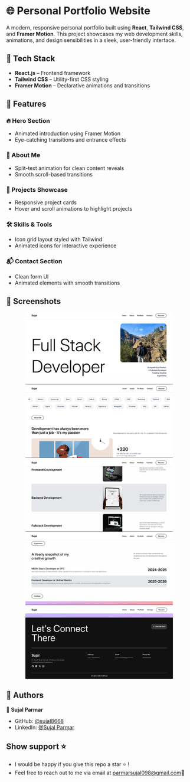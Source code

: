 # 🌐 Personal Portfolio Website

A modern, responsive personal portfolio built using **React**, **Tailwind CSS**, and **Framer Motion**. This project showcases my web development skills, animations, and design sensibilities in a sleek, user-friendly interface.

## 🚀 Tech Stack

- **React.js** – Frontend framework
- **Tailwind CSS** – Utility-first CSS styling
- **Framer Motion** – Declarative animations and transitions

## 📂 Features

### 🔥 Hero Section
- Animated introduction using Framer Motion
- Eye-catching transitions and entrance effects

### 👤 About Me
- Split-text animation for clean content reveals
- Smooth scroll-based transitions

### 💼 Projects Showcase
- Responsive project cards
- Hover and scroll animations to highlight projects

### 🛠️ Skills & Tools
- Icon grid layout styled with Tailwind
- Animated icons for interactive experience

### 📬 Contact Section
- Clean form UI
- Animated elements with smooth transitions

## 📸 Screenshots
<p align="center">
<img src="./img/Screenshot (237).png" width="400">
<img src="./img/Screenshot (238).png" width="400">
  <img src="./img/Screenshot (239).png" width="400">
  <img src="./img/Screenshot (240).png" width="400">
  <img src="./img/Screenshot (241).png" width="400">
</p>

## 👥 Authors 

👤 **Sujal Parmar**

- GitHub: [@sujal8668](https://github.com/sujal8668)
- LinkedIn: [@Sujal Parmar](https://www.linkedin.com/in/sujal-parmar-748204355/)


##  Show support ⭐️
- I would be happy if you give this repo a star ⭐️ !
- Feel free to reach out to me via email at [parmarsujal098@gmail.com](mailto:parmarsujal098@gmail.com)💌

